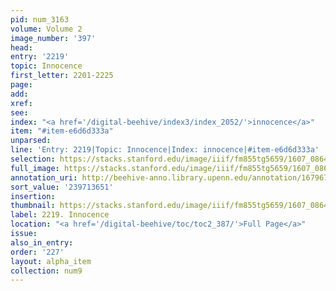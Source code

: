 ```yaml
---
pid: num_3163
volume: Volume 2
image_number: '397'
head:
entry: '2219'
topic: Innocence
first_letter: 2201-2225
page:
add:
xref:
see:
index: "<a href='/digital-beehive/index3/index_2052/'>innocence</a>"
item: "#item-e6d6d333a"
unparsed:
line: 'Entry: 2219|Topic: Innocence|Index: innocence|#item-e6d6d333a'
selection: https://stacks.stanford.edu/image/iiif/fm855tg5659/1607_0864/339,3651,2828,513/full/0/default.jpg
full_image: https://stacks.stanford.edu/image/iiif/fm855tg5659/1607_0864/full/full/0/default.jpg
annotation_uri: http://beehive-anno.library.upenn.edu/annotation/1679671868812
sort_value: '239713651'
insertion:
thumbnail: https://stacks.stanford.edu/image/iiif/fm855tg5659/1607_0864/339,3651,600,180/250,/0/default.jpg
label: 2219. Innocence
location: "<a href='/digital-beehive/toc/toc2_387/'>Full Page</a>"
issue:
also_in_entry:
order: '227'
layout: alpha_item
collection: num9
---
```

